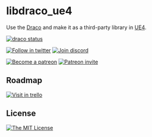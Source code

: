 # libdraco_ue4

Use the [Draco][] and make it as a third-party library in [UE4][].

[![draco status](https://img.shields.io/badge/draco-url-green.svg?style=flat)](https://github.com/google/draco)

[![Follow in twitter](https://img.shields.io/badge/follow-in%20twitter-blue.svg?style=flat)](https://twitter.com/C4gIo)
[![Join discord](https://img.shields.io/badge/chat-on%20discord-blue.svg?style=flat)](https://discord.gg/tyEjtQB)

[![Become a patreon](https://img.shields.io/badge/donation-become%20a%20patreon-ff69b4.svg?style=flat)](https://www.patreon.com/bePatron?u=7553208)
[![Patreon invite](https://img.shields.io/badge/donation-patreon%20invite-ff69b4.svg?style=flat)](https://patreon.com/invite/zpdxnv)

## Roadmap

[![Visit in trello](https://img.shields.io/badge/visit-trello-blue.svg?style=flat)](https://trello.com/b/1yQyCz0D)

## License

[![The MIT License](https://img.shields.io/badge/license-MIT-blue.svg?style=flat)](https://github.com/code4game/libdraco_ue4/blob/master/LICENSE.md)

[Draco]:https://google.github.io/draco/
[UE4]:https://www.unrealengine.com/
[Unreal Engine 4]:https://www.unrealengine.com/
